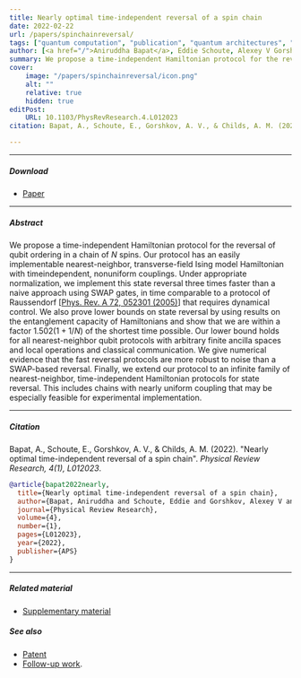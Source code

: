 ```yaml
---
title: Nearly optimal time-independent reversal of a spin chain
date: 2022-02-22
url: /papers/spinchainreversal/
tags: ["quantum computation", "publication", "quantum architectures", "quantum entanglement"]
author: [<a href="/">Aniruddha Bapat</a>, Eddie Schoute, Alexey V Gorshkov, Andrew M Childs]
summary: We propose a time-independent Hamiltonian protocol for the reversal of qubit ordering in a chain of $N$ spins.  
cover:
    image: "/papers/spinchainreversal/icon.png"
    alt: ""
    relative: true
    hidden: true
editPost:
    URL: 10.1103/PhysRevResearch.4.L012023
citation: Bapat, A., Schoute, E., Gorshkov, A. V., & Childs, A. M. (2022). "Nearly optimal time-independent reversal of a spin chain". *Physical Review Research, 4(1), L012023*.

---
```



---

##### Download

- [Paper](/papers/spinchainreversal/paper.pdf)

---

##### Abstract

We propose a time-independent Hamiltonian protocol for the reversal of qubit ordering in a chain of $N$ spins.
Our protocol has an easily implementable nearest-neighbor, transverse-field Ising model Hamiltonian with timeindependent,
nonuniform couplings. Under appropriate normalization, we implement this state reversal three
times faster than a naive approach using SWAP gates, in time comparable to a protocol of Raussendorf [[Phys.
Rev. A 72, 052301 (2005)](https://journals.aps.org/pra/abstract/10.1103/PhysRevA.72.052301)] that requires dynamical control. We also prove lower bounds on state reversal by
using results on the entanglement capacity of Hamiltonians and show that we are within a factor $1.502(1 + 1/N)$
of the shortest time possible. Our lower bound holds for all nearest-neighbor qubit protocols with arbitrary
finite ancilla spaces and local operations and classical communication. We give numerical evidence that the
fast reversal protocols are more robust to noise than a SWAP-based reversal. Finally, we extend our protocol to
an infinite family of nearest-neighbor, time-independent Hamiltonian protocols for state reversal. This includes
chains with nearly uniform coupling that may be especially feasible for experimental implementation.

---

##### Citation

Bapat, A., Schoute, E., Gorshkov, A. V., & Childs, A. M. (2022). "Nearly optimal time-independent reversal of a spin chain". *Physical Review Research, 4(1), L012023*.

```BibTeX
@article{bapat2022nearly,
  title={Nearly optimal time-independent reversal of a spin chain},
  author={Bapat, Aniruddha and Schoute, Eddie and Gorshkov, Alexey V and Childs, Andrew M},
  journal={Physical Review Research},
  volume={4},
  number={1},
  pages={L012023},
  year={2022},
  publisher={APS}
}
```

---

##### Related material

+ [Supplementary material](/papers/spinchainreversal/supplement.pdf)

##### See also

+ [Patent](/papers/scrpatent)
+ [Follow-up work](/papers/fastreversals). 